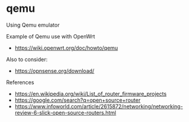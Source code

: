 # qemu
Using Qemu emulator

Example of Qemu use with OpenWrt
* https://wiki.openwrt.org/doc/howto/qemu

Also to consider:
* https://opnsense.org/download/

References
* https://en.wikipedia.org/wiki/List_of_router_firmware_projects
* https://google.com/search?q=open+source+router
* https://www.infoworld.com/article/2615872/networking/networking-review-6-slick-open-source-routers.html
